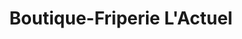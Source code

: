 ---
title: "Boutique-Friperie L'Actuel"
url: /vaudreuil-dorion/boutique-friperie-lactuel/
shop: clothes
---